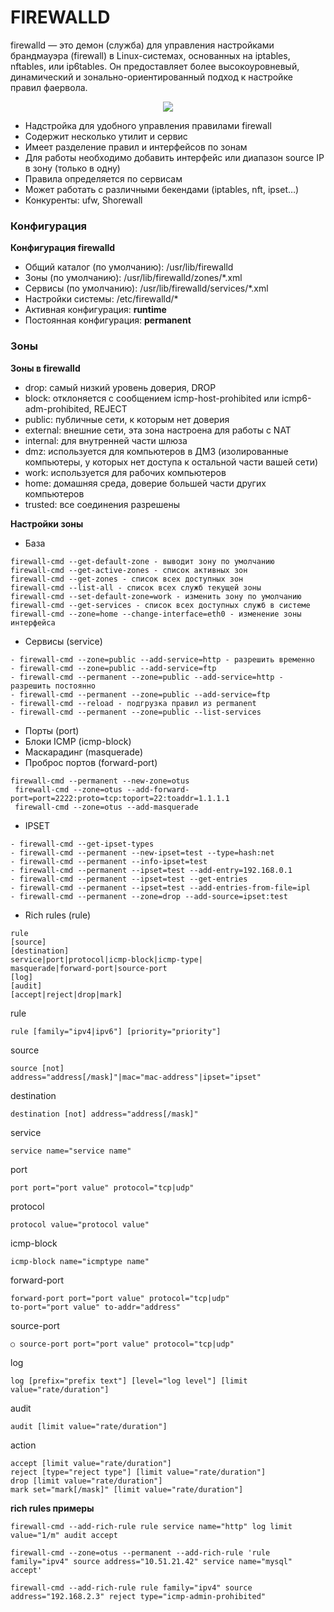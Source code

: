 # FIREWALLD
firewalld — это демон (служба) для управления настройками брандмауэра (firewall) в Linux-системах, основанных на iptables, nftables, или ip6tables. Он предоставляет более высокоуровневый, динамический и зонально-ориентированный подход к настройке правил фаервола.     

<p align="center">
<image src="https://github.com/LLlMEJIb87/LINUX/blob/main/%D0%A1%D0%B5%D1%82%D1%8C/picture/firewalld.PNG">
</p>   

- Надстройка для удобного управления правилами firewall
- Содержит несколько утилит и сервис
- Имеет разделение правил и интерфейсов по зонам
- Для работы необходимо добавить интерфейс или диапазон source IP в зону (только в одну)
- Правила определяется по сервисам
- Может работать с различными бекендами (iptables, nft, ipset…)
- Конкуренты: ufw, Shorewall

### Конфигурация     
__Конфигурация firewalld__    
- Общий каталог (по умолчанию): /usr/lib/firewalld
- Зоны (по умолчанию): /usr/lib/firewalld/zones/*.xml
- Сервисы (по умолчанию): /usr/lib/firewalld/services/*.xml
- Настройки системы: /etc/firewalld/*
- Активная конфигурация: **runtime**
- Постоянная конфигурация: **permanent**

### Зоны    
__Зоны в firewalld__
- drop: самый низкий уровень доверия, DROP
- block: отклоняется с сообщением icmp-host-prohibited или icmp6-adm-prohibited, REJECT
- public: публичные сети, к которым нет доверия
- external: внешние сети, эта зона настроена для работы с NAT
- internal: для внутренней части шлюза
- dmz: используется для компьютеров в ДМЗ (изолированные компьютеры, у которых нет доступа к остальной части вашей сети)
- work: используется для рабочих компьютеров
- home: домашняя среда, доверие большей части других компьютеров
- trusted: все соединения разрешены

__Настройки зоны__  
- База
```
firewall-cmd --get-default-zone - выводит зону по умолчанию
firewall-cmd --get-active-zones - список активных зон
firewall-cmd --get-zones - список всех доступных зон
firewall-cmd --list-all - список всех служб текущей зоны
firewall-cmd --set-default-zone=work - изменить зону по умолчанию
firewall-cmd --get-services - список всех доступных служб в системе
firewall-cmd --zone=home --change-interface=eth0 - изменение зоны интерфейса
```   
- Сервисы (service)
```
- firewall-cmd --zone=public --add-service=http - разрешить временно
- firewall-cmd --zone=public --add-service=ftp
- firewall-cmd --permanent --zone=public --add-service=http - разрешить постоянно
- firewall-cmd --permanent --zone=public --add-service=ftp
- firewall-cmd --reload - подгрузка правил из permanent
- firewall-cmd --permanent --zone=public --list-services
```
- Порты (port)
- Блоки ICMP (icmp-block)
- Маскарадинг (masquerade)
- Проброс портов (forward-port)
```
firewall-cmd --permanent --new-zone=otus
 firewall-cmd --zone=otus --add-forward-port=port=2222:proto=tcp:toport=22:toaddr=1.1.1.1
 firewall-cmd --zone=otus --add-masquerade
```
- IPSET
```
- firewall-cmd --get-ipset-types
- firewall-cmd --permanent --new-ipset=test --type=hash:net
- firewall-cmd --permanent --info-ipset=test
- firewall-cmd --permanent --ipset=test --add-entry=192.168.0.1
- firewall-cmd --permanent --ipset=test --get-entries
- firewall-cmd --permanent --ipset=test --add-entries-from-file=ipl
- firewall-cmd --permanent --zone=drop --add-source=ipset:test
```
- Rich rules (rule)
```
rule
[source]
[destination]
service|port|protocol|icmp-block|icmp-type|
masquerade|forward-port|source-port
[log]
[audit]
[accept|reject|drop|mark]
```
rule
```
rule [family="ipv4|ipv6"] [priority="priority"]
```
source
```
source [not]
address="address[/mask]"|mac="mac-address"|ipset="ipset"
```
destination
```
destination [not] address="address[/mask]"
```
service
```
service name="service name"
```
port
```
port port="port value" protocol="tcp|udp"
```
protocol
```
protocol value="protocol value"
```
icmp-block
```
icmp-block name="icmptype name"
```
forward-port
```
forward-port port="port value" protocol="tcp|udp"
to-port="port value" to-addr="address"
```
source-port
```
○ source-port port="port value" protocol="tcp|udp"
```
log
```
log [prefix="prefix text"] [level="log level"] [limit
value="rate/duration"]
```
audit
```
audit [limit value="rate/duration"]
```
action
```
accept [limit value="rate/duration"]
reject [type="reject type"] [limit value="rate/duration"]
drop [limit value="rate/duration"]
mark set="mark[/mask]" [limit value="rate/duration"]
```

__rich rules примеры__     
```
firewall-cmd --add-rich-rule rule service name="http" log limit value="1/m" audit accept

firewall-cmd --zone=otus --permanent --add-rich-rule 'rule family="ipv4" source address="10.51.21.42" service name="mysql" accept'

firewall-cmd --add-rich-rule rule family="ipv4" source address="192.168.2.3" reject type="icmp-admin-prohibited"
```

